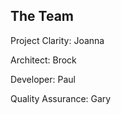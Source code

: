 ##  The Team

<p class="fragment grow">Project Clarity: Joanna</p>
<p class="fragment grow">Architect: Brock</p>
<p class="fragment grow">Developer: Paul</p>
<p class="fragment grow">Quality Assurance: Gary</p>
